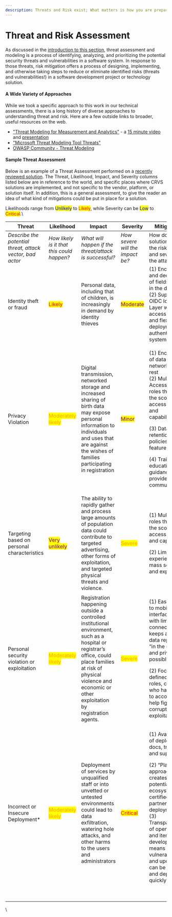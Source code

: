 ```yaml
---
description: Threats and Risk exist; What matters is how you are prepared to respond!
---
```


# Threat and Risk Assessment

As discussed in the [introduction to this section](holistic-audits-for-ict4d.md), threat assessment and modeling is a process of identifying, analyzing, and prioritizing the potential security threats and vulnerabilities in a software system. In response to those threats, risk mitigation offers a process of designing, implementing, and otherwise taking steps to reduce or eliminate identified risks (threats and vulnerabilities!) in a software development project or technology solution.

#### A Wide Variety of Approaches

While we took a specific approach to this work in our technical assessments, there is a long history of diverse approaches to understanding threat and risk. Here are a few outside links to broader, useful resources on the web.&#x20;

* ["Threat Modeling for Measurement and Analytics"](https://docs.cleaninsights.org/docs/threat-modeling/) - a [15 minute video](https://www.youtube.com/watch?v=nt6ac3WoogA) and [presentation](https://docs.google.com/presentation/d/1RsikxjM9SxLkEK68WT4sgywA68LeL2m3o9T37LcjRCY/edit?usp=sharing)
* ["Microsoft Threat Modeling Tool Threats"](https://learn.microsoft.com/en-us/azure/security/develop/threat-modeling-tool-threats)
* [OWASP Community - Threat Modeling](https://owasp.org/www-community/Threat\_Modeling)

#### Sample Threat Assessment

Below is an example of a Threat Assessment performed on a [recently reviewed solution](../partners/partner-assessments/). The Threat, Likelihood, Impact, and Severity columns listed below are in reference to the world, and specific places where CRVS solutions are implemented, and not specific to the vendor, platform, or solution itself. In addition, this is a general assessment, to give the reader an idea of what kind of mitigations could be put in place for a solution.

Likelihoods range from <mark style="color:blue;">Unlikely</mark> to <mark style="color:red;">Likely</mark>, while Severity can be <mark style="color:blue;">Low</mark> to <mark style="color:red;">Critical</mark>.\


<table><thead><tr><th width="167">Threat</th><th width="119">Likelihood</th><th width="181">Impact</th><th width="108">Severity</th><th>Mitigations</th></tr></thead><tbody><tr><td><em>Describe the potential threat, attack vector, bad actor</em></td><td><em>How likely is it that this could happen?</em> </td><td><em>What will happen if the threat/attack is successful?</em></td><td><em>How severe will the impact be?</em></td><td>How does the solution reduce the risk, impact, and severity of the attack?</td></tr><tr><td>Identity theft or fraud</td><td><mark style="color:red;">Likely</mark></td><td>Personal data, including that of children, is increasingly in demand by identity thieves</td><td><mark style="color:purple;">Moderate</mark></td><td>(1) Encryption and decryption of fields stored in the database (2) Support for OIDC Identity Layer with access controls and flexible deployment of authentication systems</td></tr><tr><td>Privacy Violation</td><td><mark style="color:orange;">Moderately likely</mark></td><td>Digital transmission, networked storage and increased sharing of birth data may expose personal information to individuals and uses that are against the wishes of families participating in registration</td><td><mark style="color:purple;">Minor</mark></td><td><p>(1) Encryption of data on the network and at rest<br>(2) Multiple Access Control roles that limit the scope of access to data and capabilities.</p><p>(3) Data retention policies and features</p><p>(4) Training, education, and guidance provided by community</p></td></tr><tr><td>Targeting based on personal characteristics</td><td><mark style="color:purple;">Very unlikely</mark></td><td>The ability to rapidly gather and process large amounts of population data could contribute to targeted advertising, other forms of exploitation, and targeted physical threats and violence.</td><td><mark style="color:orange;">Severe</mark></td><td><p>(1) Multiple roles that limit the scope of access to data and capabilities</p><p>(2)  Limit in user experience for mass search and export</p></td></tr><tr><td>Personal security violation or exploitation</td><td><mark style="color:orange;">Moderately likely</mark></td><td>Registration happening outside a controlled institutional environment, such as a hospital or registrar’s office, could place families at risk of physical violence and economic or other exploitation by registration agents.</td><td><mark style="color:orange;">Severe</mark></td><td><p>(1) Easy access to mobile interface, even with limited connectivity, keeps as much data reporting “in the system” and private as possible</p><p>(2) Focus on defined user roles, control who has access to accounts can help fight corruption and exploitation</p></td></tr><tr><td>Incorrect or Insecure Deployment*</td><td><mark style="color:orange;">Moderately likely</mark></td><td>Deployment of services by unqualified staff or into unvetted or untested environments could lead to data exfiltration, watering hole attacks, and other harms to the users and administrators</td><td><mark style="color:red;">Critical</mark></td><td><p>(1) Availability of deployment docs, training, and support</p><p>(2) “Platform” approach creates potential for an ecosystem of certified/trusted partners for deployment<br>(3) Transparency of open-source and iterative development means vulnerabilities and updates can be fixed and deployed quickly</p><p><br></p></td></tr></tbody></table>



\
